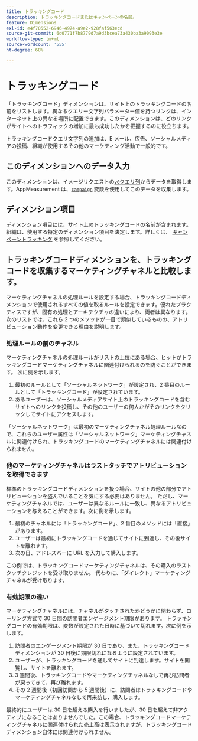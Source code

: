 ```yaml
---
title: トラッキングコード
description: トラッキングコードまたはキャンペーンの名前。
feature: Dimensions
exl-id: e4f70552-6946-4974-a9e2-928faf563ecd
source-git-commit: 6d0771f7b8779d7a9d3bcea73a430ba3a9093e3e
workflow-type: tm+mt
source-wordcount: '555'
ht-degree: 68%

---
```


# トラッキングコード

「トラッキングコード」ディメンションは、サイト上のトラッキングコードの名前をリストします。異なるクエリー文字列パラメーター値を持つリンクは、インターネット上の異なる場所に配置できます。このディメンションは、どのリンクがサイトへのトラフィックの増加に最も成功したかを把握するのに役立ちます。

トラッキングコードクエリ文字列の追加は、E メール、広告、ソーシャルメディアの投稿、組織が使用するその他のマーケティング活動で一般的です。

## このディメンションへのデータ入力

このディメンションは、イメージリクエストの[`v0`クエリ列](/help/implement/validate/query-parameters.md)からデータを取得します。AppMeasurement は、[`campaign`](/help/implement/vars/page-vars/campaign.md) 変数を使用してこのデータを収集します。

## ディメンション項目

ディメンション項目には、サイト上のトラッキングコードの名前が含まれます。組織は、使用する特定のディメンション項目を決定します。詳しくは、 [キャンペーントラッキング](/help/implement/use-cases/campaign-tracking.md) を参照してください。

## トラッキングコードディメンションを、トラッキングコードを収集するマーケティングチャネルと比較します。

マーケティングチャネルの処理ルールを設定する場合、トラッキングコードディメンションで使用されるすべての値を取るルールを設定できます。優れたプラクティスですが、固有の処理とアーキテクチャの違いにより、両者は異なります。次のリストでは、これら 2 つのメソッドが一目で類似しているものの、アトリビューション動作を変更できる理由を説明します。

### 処理ルールの前のチャネル

マーケティングチャネルの処理ルールがリストの上位にある場合、ヒットがトラッキングコードマーケティングチャネルに関連付けられるのを防ぐことができます。 次に例を示します。

1. 最初のルールとして「ソーシャルネットワーク」が設定され、2 番目のルールとして「トラッキングコード」が設定されています。
2. あるユーザーは、ソーシャルメディアサイト上のトラッキングコードを含むサイトへのリンクを投稿し、その他のユーザーの何人かがそのリンクをクリックしてサイトにアクセスします。

「ソーシャルネットワーク」は最初のマーケティングチャネル処理ルールなので、これらのユーザー属性は「ソーシャルネットワーク」マーケティングチャネルに関連付けられ、トラッキングコードのマーケティングチャネルには関連付けられません。

### 他のマーケティングチャネルはラストタッチでアトリビューションを取得できます

標準のトラッキングコードディメンションを扱う場合、サイトの他の部分でアトリビューションを盗んでいることを気にする必要はありません。 ただし、マーケティングチャネルでは、ユーザーは異なるルールに一致し、異なるアトリビューションを与えることができます。次に例を示します。
1. 最初のチャネルには「トラッキングコード」、2 番目のメソッドには「直接」があります。
2. ユーザーは最初にトラッキングコードを通じてサイトに到達し、その後サイトを離れます。
3. 次の日、アドレスバーに URL を入力して購入します。

この例では、トラッキングコードマーケティングチャネルは、その購入のラストタッチクレジットを受け取りません。 代わりに、「ダイレクト」マーケティングチャネルが受け取ります。


### 有効期限の違い

マーケティングチャネルには、チャネルがタッチされたかどうかに関わらず、ローリング方式で 30 日間の訪問者エンゲージメント期限があります。 トラッキングコードの有効期限は、変数が設定された日時に基づいて切れます。次に例を示します。
1. 訪問者のエンゲージメント期限が 30 日であり、また、トラッキングコードディメンションが 30 日後に期限切れになるように設定されています。
2. ユーザーが、トラッキングコードを通してサイトに到達します。サイトを閲覧し、サイトを離れます。
3. 3 週間後、トラッキングコードやマーケティングチャネルなしで再び訪問者が戻ってきて、再び離れます。
4. その 2 週間後（初回訪問から 5 週間後）に、訪問者はトラッキングコードやマーケティングチャネルなしで再来訪し、購入します。

最終的にユーザーは 30 日を超える購入を行いましたが、30 日を超えて非アクティブになることはありませんでした。この場合、トラッキングコードマーケティングチャネルに関連付けられた売上高は表示されますが、トラッキングコードディメンション自体には関連付けられません。



